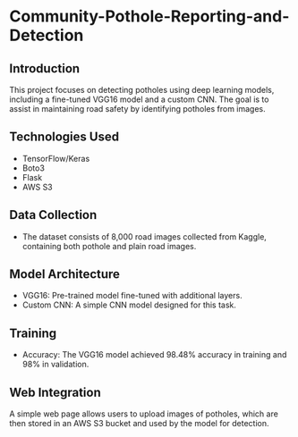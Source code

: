 # Community-Pothole-Reporting-and-Detection

## Introduction
This project focuses on detecting potholes using deep learning models, including a fine-tuned VGG16 model and a custom CNN. The goal is to assist in maintaining road safety by identifying potholes from images.

## Technologies Used
- TensorFlow/Keras
- Boto3
- Flask
- AWS S3
  
## Data Collection
- The dataset consists of 8,000 road images collected from Kaggle, containing both pothole and plain road images.

## Model Architecture
- VGG16: Pre-trained model fine-tuned with additional layers.
- Custom CNN: A simple CNN model designed for this task.

## Training
- Accuracy: The VGG16 model achieved 98.48% accuracy in training and 98% in validation.
  
## Web Integration
A simple web page allows users to upload images of potholes, which are then stored in an AWS S3 bucket and used by the model for detection.
